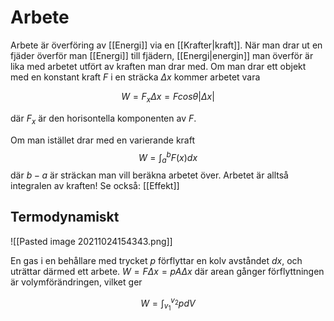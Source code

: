 # Arbete

Arbete är överföring av [[Energi]] via en [[Krafter|kraft]]. När man drar ut en
fjäder överför man [[Energi]] till fjädern, [[Energi|energin]] man överför är lika med
arbetet utfört av kraften man drar med. Om man drar ett objekt med en
konstant kraft $F$ i en sträcka $\Delta x$ kommer arbetet vara

$$W = F_x\Delta x = Fcos\theta |\Delta x|$$

där $F_x$ är den horisontella komponenten av $F$.

Om man istället drar med en varierande kraft $$W = \int_a^b F(x)dx$$ där
$b-a$ är sträckan man vill beräkna arbetet över. Arbetet är alltså
integralen av kraften!
Se också: [[Effekt]]

## Termodynamiskt

![[Pasted image 20211024154343.png]]

En gas i en behållare med trycket $p$ förflyttar en kolv avståndet $dx$, och uträttar därmed ett arbete.
$W = F\Delta x=pA\Delta x$ där arean gånger förflyttningen är volymförändringen, vilket ger 

$$W = \int_{v_1}^{v_2} pdV$$
